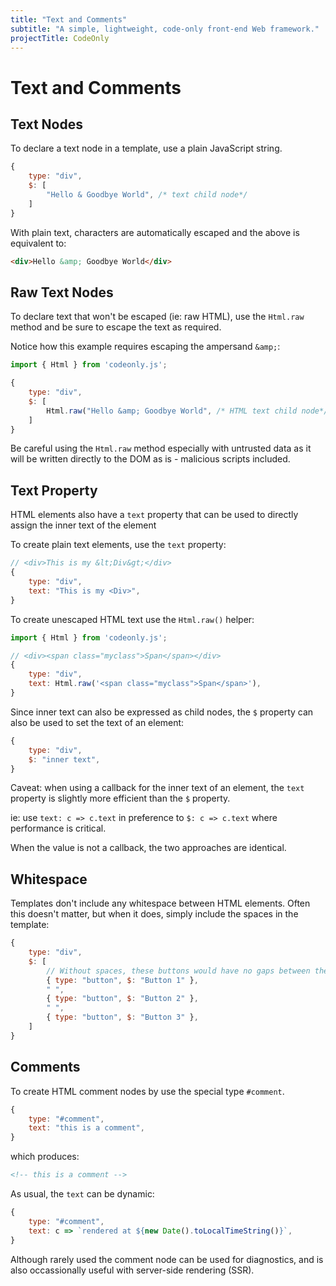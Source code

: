 ```yaml
---
title: "Text and Comments"
subtitle: "A simple, lightweight, code-only front-end Web framework."
projectTitle: CodeOnly
---
```

# Text and Comments

## Text Nodes

To declare a text node in a template, use a plain JavaScript string.

```js
{
    type: "div",
    $: [
        "Hello & Goodbye World", /* text child node*/
    ]   
}
```

With plain text, characters are automatically escaped and the above is
equivalent to:

```html
<div>Hello &amp; Goodbye World</div>
```


## Raw Text Nodes

To declare text that won't be escaped (ie: raw HTML), use the `Html.raw` method
and be sure to escape the text as required.

Notice how this example requires escaping the ampersand `&amp;`:

```js
import { Html } from 'codeonly.js';

{
    type: "div",
    $: [
        Html.raw("Hello &amp; Goodbye World", /* HTML text child node*/
    ]   
}
```


<div class="tip">

Be careful using the `Html.raw` method especially with untrusted data as it will
be written directly to the DOM as is - malicious scripts included.

</div>

## Text Property

HTML elements also have a `text` property that can be used to directly assign
the inner text of the element

To create plain text elements, use the `text` property:

```js
// <div>This is my &lt;Div&gt;</div>
{
    type: "div",
    text: "This is my <Div>",
}
```

To create unescaped HTML text use the `Html.raw()` helper:

```js
import { Html } from 'codeonly.js';

// <div><span class="myclass">Span</span></div>
{
    type: "div",
    text: Html.raw('<span class="myclass">Span</span>'),
}
```

Since inner text can also be expressed as child nodes, the
`$` property can also be used to set the text of an element:

```js
{
    type: "div",
    $: "inner text",
}
```

Caveat: when using a callback for the inner text of an element,
the `text` property is slightly more efficient than the `$` property.

ie: use `text: c => c.text` in preference to `$: c => c.text` where 
performance is critical.  

When the value is not a callback, the two approaches are identical.


## Whitespace

Templates don't include any whitespace between HTML elements.  Often this
doesn't matter, but when it does, simply include the spaces in the template:

```js
{
    type: "div",
    $: [
        // Without spaces, these buttons would have no gaps between them
        { type: "button", $: "Button 1" },
        " ",
        { type: "button", $: "Button 2" },
        " ",
        { type: "button", $: "Button 3" },
    ]
}
```


## Comments

To create HTML comment nodes by use the special type `#comment`.

```js
{
    type: "#comment",
    text: "this is a comment",
}
```

which produces:

```html
<!-- this is a comment -->
```

As usual, the `text` can be dynamic:

```js
{
    type: "#comment",
    text: c => `rendered at ${new Date().toLocalTimeString()}`,
}
```

Although rarely used the comment node can be used for diagnostics, and
is also occassionally useful with server-side rendering (SSR).
